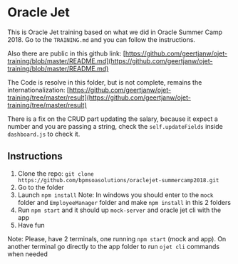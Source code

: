 # Oracle Jet

This is Oracle Jet training based on what we did in Oracle Summer Camp 2018. Go to the `TRAINING.md` and you can follow the instructions. 

Also there are public in this github link: 
[https://github.com/geertjanw/ojet-training/blob/master/README.md](https://github.com/geertjanw/ojet-training/blob/master/README.md)

The Code is resolve in this folder, but is not complete, remains the internationalization: 
[https://github.com/geertjanw/ojet-training/tree/master/result](https://github.com/geertjanw/ojet-training/tree/master/result)

There is a fix on the CRUD part updating the salary, because it expect a number and you are passing a string, check the `self.updateFields` inside `dashboard.js` to check it.

## Instructions

1. Clone the repo: `git clone https://github.com/bpmsoasolutions/oraclejet-summercamp2018.git`
2. Go to the folder
3. Launch `npm install` Note: In windows you should enter to the `mock` folder and `EmployeeManager` folder and make `npm install` in this 2 folders
4. Run `npm start` and it should up `mock-server` and oracle jet cli with the app
5. Have fun

Note: Please, have 2 terminals, one running `npm start` (mock and app). On another terminal go directly to the app folder to run `ojet cli` commands when needed
